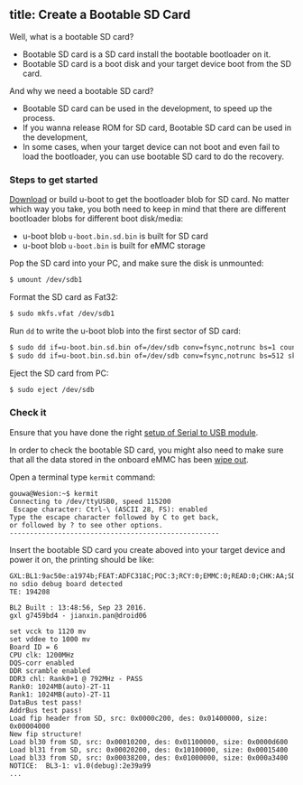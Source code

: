 title: Create a Bootable SD Card
---

Well, what is a bootable SD card?

* Bootable SD card is a SD card install the bootable bootloader on it.
* Bootable SD card is a boot disk and your target device boot from the SD card.

And why we need a bootable SD card?

* Bootable SD card can be used in the development, to speed up the process.
* If you wanna release ROM for SD card, Bootable SD card can be used in the development, 
* In some cases, when your target device can not boot and even fail to load the bootloader, you can use bootable SD card to do the recovery.


### Steps to get started
[Download](https://dl.khadas.com/Firmware/VIM1/U-boot/) or build u-boot to get the bootloader blob for SD card.
No matter which way you take, you both need to keep in mind that there are different bootloader blobs for different boot disk/media:

* u-boot blob `u-boot.bin.sd.bin` is built for SD card
* u-boot blob `u-boot.bin` is built for eMMC storage

Pop the SD card into your PC, and make sure the disk is unmounted:
```sh
$ umount /dev/sdb1
```

Format the SD card as Fat32:
```sh
$ sudo mkfs.vfat /dev/sdb1 
```

Run `dd` to write the u-boot blob into the first sector of SD card:
```sh
$ sudo dd if=u-boot.bin.sd.bin of=/dev/sdb conv=fsync,notrunc bs=1 count=444
$ sudo dd if=u-boot.bin.sd.bin of=/dev/sdb conv=fsync,notrunc bs=512 skip=1 seek=1
```

Eject the SD card from PC:
```sh
$ sudo eject /dev/sdb
```

### Check it

Ensure that you have done the right [setup of Serial to USB module](/vim1/SetupSerialTool.html).

In order to check the bootable SD card, you might also need to make sure that all the data stored in the onboard eMMC has been [wipe out](/vim1/HowtoEraseEMMC.html).

Open a terminal type `kermit` command:
```
gouwa@Wesion:~$ kermit
Connecting to /dev/ttyUSB0, speed 115200
 Escape character: Ctrl-\ (ASCII 28, FS): enabled
Type the escape character followed by C to get back,
or followed by ? to see other options.
----------------------------------------------------

```

Insert the bootable SD card you create aboved into your target device and power it on, the printing should be like:
```
GXL:BL1:9ac50e:a1974b;FEAT:ADFC318C;POC:3;RCY:0;EMMC:0;READ:0;CHK:AA;SD:0;READ:0;0.0;CHK:0;
no sdio debug board detected 
TE: 194208

BL2 Built : 13:48:56, Sep 23 2016. 
gxl g7459bd4 - jianxin.pan@droid06

set vcck to 1120 mv
set vddee to 1000 mv
Board ID = 6
CPU clk: 1200MHz
DQS-corr enabled
DDR scramble enabled
DDR3 chl: Rank0+1 @ 792MHz - PASS
Rank0: 1024MB(auto)-2T-11
Rank1: 1024MB(auto)-2T-11
DataBus test pass!
AddrBus test pass!
Load fip header from SD, src: 0x0000c200, des: 0x01400000, size: 0x00004000
New fip structure!
Load bl30 from SD, src: 0x00010200, des: 0x01100000, size: 0x0000d600
Load bl31 from SD, src: 0x00020200, des: 0x10100000, size: 0x00015400
Load bl33 from SD, src: 0x00038200, des: 0x01000000, size: 0x000a3400
NOTICE:  BL3-1: v1.0(debug):2e39a99
...

```
